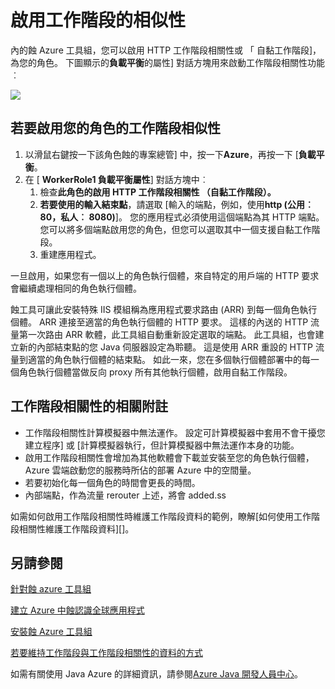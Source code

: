 <properties
    pageTitle="啟用工作階段相關性蝕使用 Azure 工具組"
    description="瞭解如何啟用工作階段相關性蝕使用 Azure 工具組。"
    services=""
    documentationCenter="java"
    authors="rmcmurray"
    manager="wpickett"
    editor=""/>

<tags
    ms.service="multiple"
    ms.workload="na"
    ms.tgt_pltfrm="multiple"
    ms.devlang="Java"
    ms.topic="article"
    ms.date="08/11/2016" 
    ms.author="robmcm"/>

<!-- Legacy MSDN URL = https://msdn.microsoft.com/library/azure/hh690950.aspx -->

# <a name="enable-session-affinity"></a>啟用工作階段的相似性 #

內的蝕 Azure 工具組，您可以啟用 HTTP 工作階段相關性或 「 自黏工作階段]，為您的角色。 下圖顯示的**負載平衡**的屬性] 對話方塊用來啟動工作階段相關性功能︰

![][ic719492]

## <a name="to-enable-session-affinity-for-your-role"></a>若要啟用您的角色的工作階段相似性 ##

1. 以滑鼠右鍵按一下該角色蝕的專案總管] 中，按一下**Azure**，再按一下 [**負載平衡**。
1. 在 [ **WorkerRole1 負載平衡屬性**] 對話方塊中︰
    1. 檢查**此角色的啟用 HTTP 工作階段相關性 （自黏工作階段）。**
    1. **若要使用的輸入結束點**，請選取 [輸入的端點，例如，使用**http (公用︰ 80，私人︰ 8080)**]。 您的應用程式必須使用這個端點為其 HTTP 端點。 您可以將多個端點啟用您的角色，但您可以選取其中一個支援自黏工作階段。
    1. 重建應用程式。

一旦啟用，如果您有一個以上的角色執行個體，來自特定的用戶端的 HTTP 要求會繼續處理相同的角色執行個體。

蝕工具可讓此安裝特殊 IIS 模組稱為應用程式要求路由 (ARR) 到每一個角色執行個體。 ARR 連接至適當的角色執行個體的 HTTP 要求。 這樣的內送的 HTTP 流量第一次路由 ARR 軟體，此工具組自動重新設定選取的端點。 此工具組，也會建立新的內部結束點的您 Java 伺服器設定為聆聽。 這是使用 ARR 重設的 HTTP 流量到適當的角色執行個體的結束點。 如此一來，您在多個執行個體部署中的每一個角色執行個體當做反向 proxy 所有其他執行個體，啟用自黏工作階段。

## <a name="notes-about-session-affinity"></a>工作階段相關性的相關附註 ##

* 工作階段相關性計算模擬器中無法運作。 設定可計算模擬器中套用不會干擾您建立程序] 或 [計算模擬器執行，但計算模擬器中無法運作本身的功能。
* 啟用工作階段相關性會增加為其他軟體會下載並安裝至您的角色執行個體，Azure 雲端啟動您的服務時所佔的部署 Azure 中的空間量。
* 若要初始化每一個角色的時間會更長的時間。
* 內部端點，作為流量 rerouter 上述，將會 added.ss

如需如何啟用工作階段相關性時維護工作階段資料的範例，瞭解[如何使用工作階段相關性維護工作階段資料][]。

## <a name="see-also"></a>另請參閱 ##

[針對蝕 azure 工具組][]

[建立 Azure 中蝕認識全球應用程式][]

[安裝蝕 Azure 工具組][] 

[若要維持工作階段與工作階段相關性的資料的方式][]

如需有關使用 Java Azure 的詳細資訊，請參閱[Azure Java 開發人員中心][]。

<!-- URL List -->

[Azure Java 開發人員中心]: http://go.microsoft.com/fwlink/?LinkID=699547
[針對蝕 azure 工具組]: http://go.microsoft.com/fwlink/?LinkID=699529
[建立 Azure 中蝕認識全球應用程式]: http://go.microsoft.com/fwlink/?LinkID=699533
[若要維持工作階段與工作階段相關性的資料的方式]: http://go.microsoft.com/fwlink/?LinkID=699539
[安裝蝕 Azure 工具組]: http://go.microsoft.com/fwlink/?LinkId=699546

<!-- IMG List -->

[ic719492]: ./media/azure-toolkit-for-eclipse-enable-session-affinity/ic719492.png
